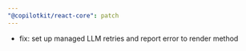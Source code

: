```yaml
---
"@copilotkit/react-core": patch
---
```


- fix: set up managed LLM retries and report error to render method
